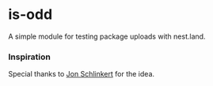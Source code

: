 # is-odd

A simple module for testing package uploads with nest.land.

### Inspiration

Special thanks to [Jon Schlinkert](https://github.com/jonschlinkert) for the idea.